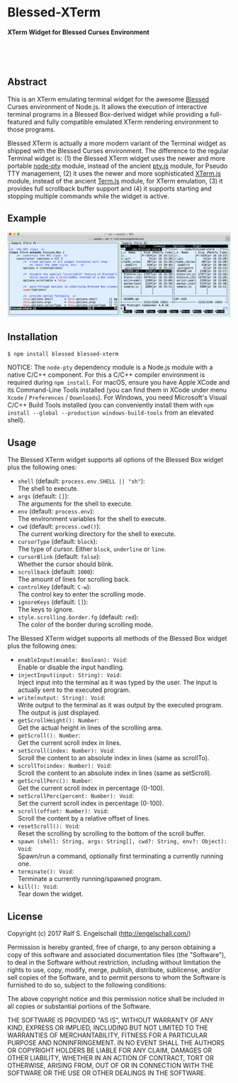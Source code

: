 
Blessed-XTerm
=============

**XTerm Widget for Blessed Curses Environment**

<p/>
<img src="https://nodei.co/npm/blessed-xterm.png?downloads=true&stars=true" alt=""/>

<p/>
<img src="https://david-dm.org/rse/blessed-xterm.png" alt=""/>

Abstract
--------

This is an XTerm emulating terminal widget for the awesome
[Blessed](https://github.com/chjj/blessed) Curses environment of
Node.js. It allows the execution of interactive terminal programs in a
Blessed Box-derived widget while providing a full-featured and fully
compatible emulated XTerm rendering environment to those programs.

Blessed XTerm is actually a more modern variant of the Terminal widget
as shipped with the Blessed Curses environment. The difference to the
regular Terminal widget is: (1) the Blessed XTerm widget uses the
newer and more portable [node-pty](https://github.com/Tyriar/node-pty)
module, instead of the ancient [pty.js](https://github.com/chjj/pty.js/)
module, for Pseudo TTY management, (2) it uses the newer and more
sophisticated [XTerm.js](https://xtermjs.org/) module, instead of the
ancient [Term.js](https://github.com/chjj/term.js/) module, for XTerm
emulation, (3) it provides full scrollback buffer support and (4) it
supports starting and stopping multiple commands while the widget is
active.

Example
-------

![Blessed XTerm Sample usage](screenshot.png)

Installation
------------

```
$ npm install blessed blessed-xterm
```

NOTICE: The `node-pty` dependency module is a Node.js module with
a native C/C++ component. For this a C/C++ compiler environment is
required during `npm install`. For macOS, ensure you have Apple XCode
and its Command-Line Tools installed (you can find them in XCode
under menu `Xcode` / `Preferences` / `Downloads`). For Windows,
you need Microsoft's Visual C/C++ Build Tools installed (you can
conveniently install them with `npm install --global --production
windows-build-tools` from an elevated shell).

Usage
-----

The Blessed XTerm widget supports all options of the Blessed Box
widget plus the following ones:

- `shell` (default: `process.env.SHELL || "sh"`):<br/>
  The shell to execute.
- `args` (default: `[]`):<br/>
  The arguments for the shell to execute.
- `env` (default: `process.env`):<br/>
  The environment variables for the shell to execute.
- `cwd` (default: `process.cwd()`):<br/>
  The current working directory for the shell to execute.
- `cursorType` (default: `block`):<br/>
  The type of cursor. Either `block`, `underline` or `line`.
- `cursorBlink` (default: `false`):<br/>
  Whether the cursor should blink.
- `scrollback` (default: `1000`):<br/>
  The amount of lines for scrolling back.
- `controlKey` (default: `C-w`):<br/>
  The control key to enter the scrolling mode.
- `ignoreKeys` (default: `[]`):<br/>
  The keys to ignore.
- `style.scrolling.border.fg` (default: `red`):<br/>
  The color of the border during scrolling mode.

The Blessed XTerm widget supports all methods of the Blessed Box
widget plus the following ones:

- `enableInput(enable: Boolean): Void`:<br/>
  Enable or disable the input handling.
- `injectInput(input: String): Void`:<br/>
  Inject input into the terminal as it was typed by the user.
  The input is actually sent to the executed program.
- `write(output: String): Void`:<br/>
  Write output to the terminal as it was output by the executed program.
  The output is just displayed.
- `getScrollHeight(): Number`:<br/>
  Get the actual height in lines of the scrolling area.
- `getScroll(): Number`:<br/>
  Get the current scroll index in lines.
- `setScroll(index: Number): Void`:<br/>
  Scroll the content to an absolute index in lines (same as scrollTo).
- `scrollTo(index: Number): Void`:<br/>
  Scroll the content to an absolute index in lines (same as setScroll).
- `getScrollPerc(): Number`:<br/>
  Get the current scroll index in percentage (0-100).
- `setScrollPerc(percent: Number): Void`:<br/>
  Set the current scroll index in percentage (0-100).
- `scroll(offset: Number): Void`:<br/>
  Scroll the content by a relative offset of lines.
- `resetScroll(): Void`:<br/>
  Reset the scrolling by scrolling to the bottom of the scroll buffer.
- `spawn (shell: String, args: String[], cwd?: String, env?: Object): Void`:<br/>
  Spawn/run a command, optionally first terminating a currently running one.
- `terminate(): Void`:<br/>
  Terminate a currently running/spawned program.
- `kill(): Void`:<br/>
  Tear down the widget.

License
-------

Copyright (c) 2017 Ralf S. Engelschall (http://engelschall.com/)

Permission is hereby granted, free of charge, to any person obtaining
a copy of this software and associated documentation files (the
"Software"), to deal in the Software without restriction, including
without limitation the rights to use, copy, modify, merge, publish,
distribute, sublicense, and/or sell copies of the Software, and to
permit persons to whom the Software is furnished to do so, subject to
the following conditions:

The above copyright notice and this permission notice shall be included
in all copies or substantial portions of the Software.

THE SOFTWARE IS PROVIDED "AS IS", WITHOUT WARRANTY OF ANY KIND,
EXPRESS OR IMPLIED, INCLUDING BUT NOT LIMITED TO THE WARRANTIES OF
MERCHANTABILITY, FITNESS FOR A PARTICULAR PURPOSE AND NONINFRINGEMENT.
IN NO EVENT SHALL THE AUTHORS OR COPYRIGHT HOLDERS BE LIABLE FOR ANY
CLAIM, DAMAGES OR OTHER LIABILITY, WHETHER IN AN ACTION OF CONTRACT,
TORT OR OTHERWISE, ARISING FROM, OUT OF OR IN CONNECTION WITH THE
SOFTWARE OR THE USE OR OTHER DEALINGS IN THE SOFTWARE.

